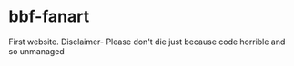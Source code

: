 # bbf-fanart
First website.
Disclaimer-
Please don't die just because code horrible and so unmanaged
